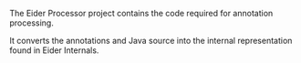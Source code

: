 The Eider Processor project contains the code required for annotation processing. 

It converts the annotations and Java source into the internal representation found in Eider Internals.